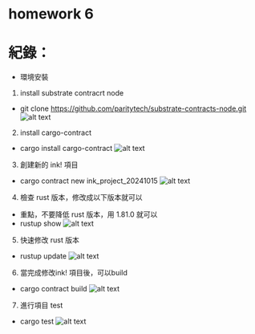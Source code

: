 # homework 6

# 紀錄：
* 環境安裝
1. install substrate contracrt node
* git clone https://github.com/paritytech/substrate-contracts-node.git
![alt text](https://github.com/MartinYeung5/substrate-advance-8-homework/blob/main/homework-6/677/0.png?raw=true)

2. install cargo-contract
* cargo install cargo-contract
![alt text](https://github.com/MartinYeung5/substrate-advance-8-homework/blob/main/homework-6/677/1.png?raw=true)

3. 創建新的 ink! 項目
* cargo contract new ink_project_20241015
![alt text](https://github.com/MartinYeung5/substrate-advance-8-homework/blob/main/homework-6/677/2.png?raw=true)

4. 檢查 rust 版本，修改成以下版本就可以
* 重點，不要降低 rust 版本，用 1.81.0 就可以
* rustup show
![alt text](https://github.com/MartinYeung5/substrate-advance-8-homework/blob/main/homework-6/677/3.png?raw=true)

5. 快速修改 rust 版本
* rustup update
![alt text](https://github.com/MartinYeung5/substrate-advance-8-homework/blob/main/homework-6/677/4.png?raw=true)

6. 當完成修改ink! 項目後，可以build
* cargo contract build
![alt text](https://github.com/MartinYeung5/substrate-advance-8-homework/blob/main/homework-6/677/5.png?raw=true)

7. 進行項目 test
* cargo test
![alt text](https://github.com/MartinYeung5/substrate-advance-8-homework/blob/main/homework-6/677/6.png?raw=true)
